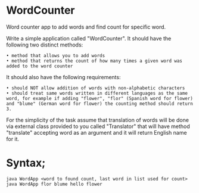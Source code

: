 # WordCounter
Word counter app to add words and find count for specific word.

Write a simple application called "WordCounter". It should have the following two distinct methods:
```
• method that allows you to add words
• method that returns the count of how many times a given word was added to the word counter
```

It should also have the following requirements:
```
• should NOT allow addition of words with non-alphabetic characters 
• should treat same words written in different languages as the same word, for example if adding "flower", "flor" (Spanish word for flower) and "blume" (German word for flower) the counting method should return 3.
```

For the simplicity of the task assume that translation of words will be done via external class provided to you called "Translator" that will have method "translate" accepting word as an argument and it will return English name for it.

# Syntax; 
```
java WordApp <word to found count, last word in list used for count> 
java WordApp flor blume hello flower
```
